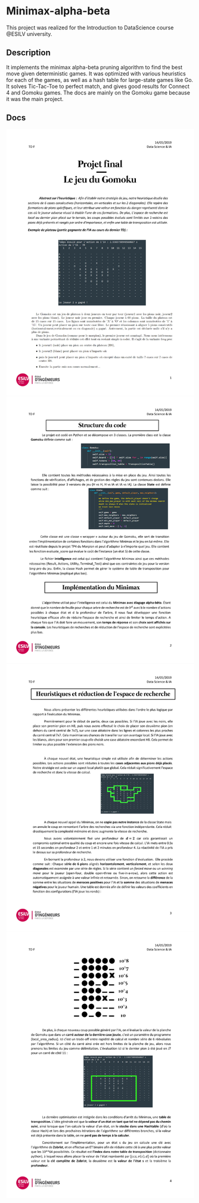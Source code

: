 # Minimax-alpha-beta
This project was realized for the Introduction to DataScience course @ESILV university.

## Description 
It implements the minimax alpha-beta pruning algorithm to find the best move given deterministic games. It was optimized with various heuristics for each of the games, as well as a hash table for large-state games like Go. 
It solves Tic-Tac-Toe to perfect match, and gives good results for Connect 4 and Gomoku games. The docs are mainly on the Gomoku game because it was the main project.

## Docs
![](./demos/demo1.jpg)
![](./demos/demo2.jpg)
![](./demos/demo3.jpg)
![](./demos/demo4.jpg)